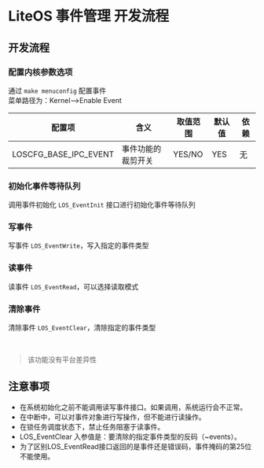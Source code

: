 # LiteOS 事件管理 开发流程
## 开发流程
### 配置内核参数选项
通过 `make menuconfig` 配置事件  
菜单路径为：Kernel-->Enable Event

| 配置项                | 含义               | 取值范围 | 默认值 | 依赖 |
| --------------------- | ------------------ | -------- | ------ | ---- |
| LOSCFG_BASE_IPC_EVENT | 事件功能的裁剪开关 | YES/NO   | YES    | 无   |

### 初始化事件等待队列
调用事件初始化 `LOS_EventInit` 接口进行初始化事件等待队列

### 写事件 
写事件 `LOS_EventWrite`，写入指定的事件类型

### 读事件
读事件 `LOS_EventRead`，可以选择读取模式

### 清除事件
清除事件 `LOS_EventClear`，清除指定的事件类型

</br>

> 该功能没有平台差异性

## 注意事项
- 在系统初始化之前不能调用读写事件接口。如果调用，系统运行会不正常。
- 在中断中，可以对事件对象进行写操作，但不能进行读操作。
- 在锁任务调度状态下，禁止任务阻塞于读事件。
- LOS_EventClear 入参值是：要清除的指定事件类型的反码（~events）。
- 为了区别LOS_EventRead接口返回的是事件还是错误码，事件掩码的第25位不能使用。